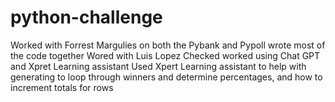 # python-challenge
Worked with Forrest Margulies on both the Pybank and Pypoll wrote most of the code together
Wored with Luis Lopez 
Checked worked using Chat GPT and Xpret Learning assistant
Used Xpert Learning assistant to help with generating to loop through winners and determine percentages, and how to increment totals for rows 